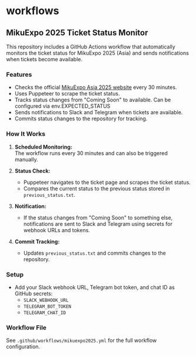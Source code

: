 # workflows

## MikuExpo 2025 Ticket Status Monitor

This repository includes a GitHub Actions workflow that automatically monitors the ticket status for MikuExpo 2025 (Asia) and sends notifications when tickets become available.

### Features

- Checks the official [MikuExpo Asia 2025 website](https://mikuexpo.com/asia2025/) every 30 minutes.
- Uses Puppeteer to scrape the ticket status.
- Tracks status changes from "Coming Soon" to available. Can be configured via env.EXPECTED_STATUS
- Sends notifications to Slack and Telegram when tickets are available.
- Commits status changes to the repository for tracking.

### How It Works

1. **Scheduled Monitoring:**  
   The workflow runs every 30 minutes and can also be triggered manually.

2. **Status Check:**  
   - Puppeteer navigates to the ticket page and scrapes the ticket status.
   - Compares the current status to the previous status stored in `previous_status.txt`.

3. **Notification:**  
   - If the status changes from "Coming Soon" to something else, notifications are sent to Slack and Telegram using secrets for webhook URLs and tokens.

4. **Commit Tracking:**  
   - Updates `previous_status.txt` and commits changes to the repository.

### Setup

- Add your Slack webhook URL, Telegram bot token, and chat ID as GitHub secrets:
  - `SLACK_WEBHOOK_URL`
  - `TELEGRAM_BOT_TOKEN`
  - `TELEGRAM_CHAT_ID`

### Workflow File

See `.github/workflows/mikuexpo2025.yml` for the full workflow configuration.